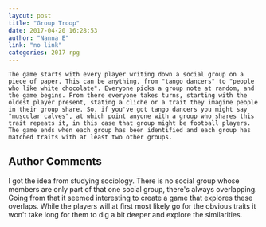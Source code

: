 ```yaml
---
layout: post
title: "Group Troop"
date: 2017-04-20 16:28:53
author: "Nanna E"
link: "no link"
categories: 2017 rpg
---
```

```
The game starts with every player writing down a social group on a piece of paper. This can be anything, from "tango dancers" to "people who like white chocolate". Everyone picks a group note at random, and the game begins. From there everyone takes turns, starting with the oldest player present, stating a cliche or a trait they imagine people in their group share. So, if you've got tango dancers you might say "muscular calves", at which point anyone with a group who shares this trait repeats it, in this case that group might be football players. The game ends when each group has been identified and each group has matched traits with at least two other groups. 
```
## Author Comments 

I got the idea from studying sociology. There is no social group whose members  are only part of that one social group, there's always overlapping. Going from that it seemed interesting to create a game that explores these overlaps. While the players will at first most likely go for the obvious traits it won't take long for them to dig a bit deeper and explore the similarities. 
